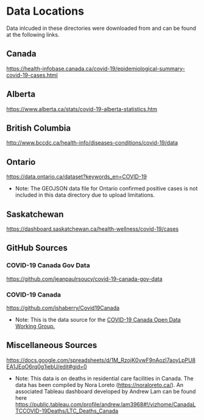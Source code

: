 # Data Locations
Data inlcuded in these directories were downloaded from and can be found at the following links.

## Canada
https://health-infobase.canada.ca/covid-19/epidemiological-summary-covid-19-cases.html

## Alberta
https://www.alberta.ca/stats/covid-19-alberta-statistics.htm

## British Columbia
http://www.bccdc.ca/health-info/diseases-conditions/covid-19/data

## Ontario
https://data.ontario.ca/dataset?keywords_en=COVID-19
* Note: The GEOJSON data file for Ontario confirmed positive cases is not included in this data directory due to upload limitations.

## Saskatchewan
https://dashboard.saskatchewan.ca/health-wellness/covid-19/cases

## GitHub Sources

### COVID-19 Canada Gov Data
https://github.com/jeanpaulrsoucy/covid-19-canada-gov-data

### COVID-19 Canada
https://github.com/ishaberry/Covid19Canada
* Note: This is the data source for the <a href="https://opencovid.ca/">COVID-19 Canada Open Data Working Group.</a>

## Miscellaneous Sources
https://docs.google.com/spreadsheets/d/1M_RzojK0vwF9nAozI7aoyLpPU8EA1JEqO6rq0g1iebU/edit#gid=0
* Note: This data is on deaths in residential care facilities in Canada. The data has been compiled by Nora Loreto (https://noraloreto.ca/). An associated Tableau dashboard developed by Andrew Lam can be found here https://public.tableau.com/profile/andrew.lam3968#!/vizhome/CanadaLTCCOVID-19Deaths/LTC_Deaths_Canada


